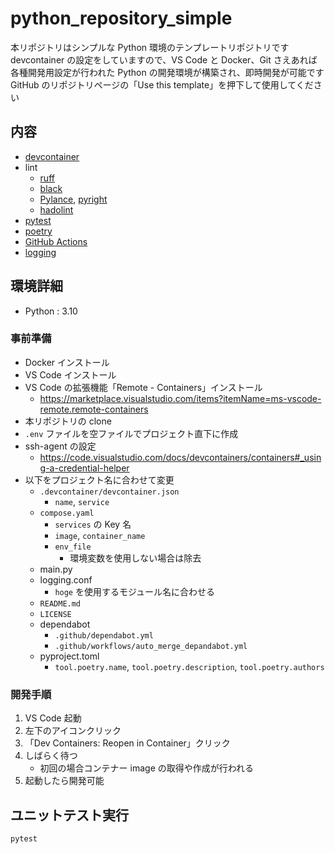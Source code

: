 # python_repository_simple

本リポジトリはシンプルな Python 環境のテンプレートリポジトリです
devcontainer の設定をしていますので、VS Code と Docker、Git さえあれば各種開発用設定が行われた Python の開発環境が構築され、即時開発が可能です
GitHub のリポジトリページの「Use this template」を押下して使用してください

## 内容

- [devcontainer](https://code.visualstudio.com/docs/remote/containers)
- lint
  - [ruff](https://beta.ruff.rs/docs/)
  - [black](https://black.readthedocs.io/en/stable/)
  - [Pylance](https://marketplace.visualstudio.com/items?itemName=ms-python.vscode-pylance), [pyright](https://github.com/microsoft/pyright)
  - [hadolint](https://github.com/hadolint/hadolint)
- [pytest](https://docs.pytest.org/en/stable/)
- [poetry](https://python-poetry.org/)
- [GitHub Actions](https://github.co.jp/features/actions)
- [logging](https://docs.python.org/ja/3/howto/logging.html)

## 環境詳細

- Python : 3.10

### 事前準備

- Docker インストール
- VS Code インストール
- VS Code の拡張機能「Remote - Containers」インストール
  - https://marketplace.visualstudio.com/items?itemName=ms-vscode-remote.remote-containers
- 本リポジトリの clone
- `.env` ファイルを空ファイルでプロジェクト直下に作成
- ssh-agent の設定
  - https://code.visualstudio.com/docs/devcontainers/containers#_using-a-credential-helper
- 以下をプロジェクト名に合わせて変更
  - `.devcontainer/devcontainer.json`
    - `name`, `service`
  - `compose.yaml`
    - `services` の Key 名
    - `image`, `container_name`
    - `env_file`
      - 環境変数を使用しない場合は除去
  - main.py
  - logging.conf
    - `hoge` を使用するモジュール名に合わせる
  - `README.md`
  - `LICENSE`
  - dependabot
    - `.github/dependabot.yml`
    - `.github/workflows/auto_merge_depandabot.yml`
  - pyproject.toml
    - `tool.poetry.name`, `tool.poetry.description`, `tool.poetry.authors`

### 開発手順

1. VS Code 起動
2. 左下のアイコンクリック
3. 「Dev Containers: Reopen in Container」クリック
4. しばらく待つ
   - 初回の場合コンテナー image の取得や作成が行われる
5. 起動したら開発可能

## ユニットテスト実行

```
pytest
```
